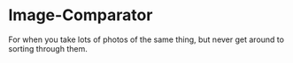 # Image-Comparator
For when you take lots of photos of the same thing, but never get around to sorting through them.
